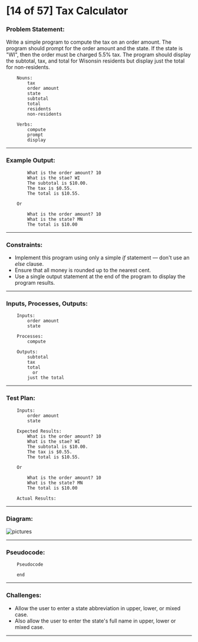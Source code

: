 # [14 of 57] Tax Calculator

### Problem Statement:

Write a simple program to compute the tax on an order amount. The program should prompt for the order amount and the state. If the state is "WI", then the order must be charged 5.5% tax. The program should display the subtotal, tax, and total for Wisonsin residents but display just the total for non-residents.

        Nouns:
            tax
            order amount
            state
            subtotal
            total
            residents
            non-residents
        
        Verbs:
            compute
            prompt
            display
        
---
### Example Output:

            What is the order amount? 10
            What is the stae? WI
            The subtotal is $10.00.
            The tax is $0.55.
            The total is $10.55.
    
        Or
    
            What is the order amount? 10
            What is the state? MN
            The total is $10.00
    
---
### Constraints:

* Implement this program using only a simple *if* statement — don't use an *else* clause.
* Ensure that all money is rounded up to the nearest cent.
* Use a single output statement at the end of the program to display the program results.

---
### Inputs, Processes, Outputs:

        Inputs:
            order amount
            state
            
        Processes:
            compute
            
        Outputs:
            subtotal
            tax
            total
              or
            just the total
---
### Test Plan:

        Inputs:
            order amount
            state
        
        Expected Results:
            What is the order amount? 10
            What is the stae? WI
            The subtotal is $10.00.
            The tax is $0.55.
            The total is $10.55.
    
        Or
    
            What is the order amount? 10
            What is the state? MN
            The total is $10.00
        
        Actual Results:
        
---
### Diagram:

![pictures](http://chet.click/upGj+)

---
###  Pseudocode:

        Pseudocode

        end

---
### Challenges:

* Allow the user to enter a state abbreviation in upper, lower, or mixed case.
* Also allow the user to enter the state's full name in upper, lower or mixed case.

---
